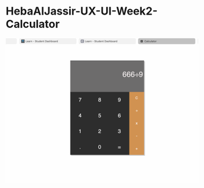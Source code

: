 # HebaAlJassir-UX-UI-Week2-Calculator

![](https://github.com/HebaAlJassir/HebaAlJassir-UX-UI-Week2-Calculator/blob/main/Screen%20Shot%20.png)
